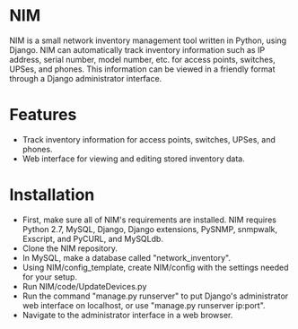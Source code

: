 NIM
===

NIM is a small network inventory management tool written in Python, using Django. NIM can automatically track inventory information such as IP address, serial number, model number, etc. for access points, switches, UPSes, and phones. This information can be viewed in a friendly format through a Django administrator interface.

Features
========
- Track inventory information for access points, switches, UPSes, and phones.
- Web interface for viewing and editing stored inventory data. 

Installation
============

- First, make sure all of NIM's requirements are installed. NIM requires Python 2.7, MySQL, Django, Django extensions, PySNMP, snmpwalk, Exscript, and PyCURL, and MySQLdb.
- Clone the NIM repository.
- In MySQL, make a database called "network_inventory". 
- Using NIM/config_template, create NIM/config with the settings needed for your setup.
- Run NIM/code/UpdateDevices.py
- Run the command "manage.py runserver" to put Django's administrator web interface on localhost, or use "manage.py runserver ip:port".
- Navigate to the administrator interface in a web browser.
